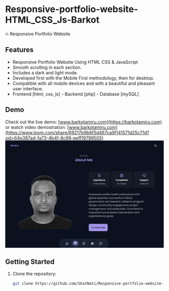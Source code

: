 # Responsive-portfolio-website-HTML_CSS_Js-Barkot
🔥 Responsive Portfolio Website

## Features

- Responsive Portfolio Website Using HTML CSS & JavaScript
- Smooth scrolling in each section.
- Includes a dark and light mode.
- Developed first with the Mobile First methodology, then for desktop.
- Compatible with all mobile devices and with a beautiful and pleasant user interface.
- Frontend [html, css, js] - Backend [php] - Database [mySQL]

## Demo

Check out the live demo: [www.barkotamiru.com](https://barkotamiru.com)
or watch video demostration: [www.barkotamiru.com](https://www.loom.com/share/69217b9b6f5d467ca9f141571d25c71d?sid=64e387ad-fa73-4b4f-8c99-eeff19799505)
<img src="screenshots/Screenshot 2024-01-22 202724.png" />
## Getting Started

1. Clone the repository:

   ```bash
   git clone https://github.com/SkatNati/Responsive-portfolio-website-HTML_CSS_Js-Barkot.git

